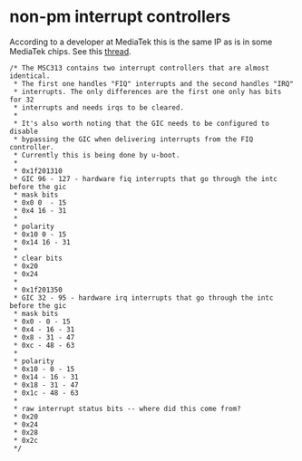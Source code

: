 # non-pm interrupt controllers

According to a developer at MediaTek this is the same IP as is in some MediaTek chips.
See this [thread](https://lore.kernel.org/linux-arm-kernel/654a81dcefb3024d762ff338d4bd7f14@kernel.org/T/#m9afc5a57195be881661dcf6ea77a1e299f36d9f6).

```
/* The MSC313 contains two interrupt controllers that are almost identical.
 * The first one handles "FIQ" interrupts and the second handles "IRQ"
 * interrupts. The only differences are the first one only has bits for 32
 * interrupts and needs irqs to be cleared.
 *
 * It's also worth noting that the GIC needs to be configured to disable
 * bypassing the GIC when delivering interrupts from the FIQ controller.
 * Currently this is being done by u-boot.
 *
 * 0x1f201310
 * GIC 96 - 127 - hardware fiq interrupts that go through the intc before the gic
 * mask bits
 * 0x0 0  - 15
 * 0x4 16 - 31
 *
 * polarity
 * 0x10 0 - 15
 * 0x14 16 - 31
 *
 * clear bits
 * 0x20
 * 0x24
 *
 * 0x1f201350
 * GIC 32 - 95 - hardware irq interrupts that go through the intc before the gic
 * mask bits
 * 0x0 - 0 - 15
 * 0x4 - 16 - 31
 * 0x8 - 31 - 47
 * 0xc - 48 - 63
 *
 * polarity
 * 0x10 - 0 - 15
 * 0x14 - 16 - 31
 * 0x18 - 31 - 47
 * 0x1c - 48 - 63
 *
 * raw interrupt status bits -- where did this come from?
 * 0x20
 * 0x24
 * 0x28
 * 0x2c
 */
```
